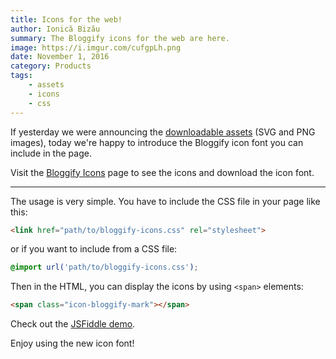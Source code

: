 ```yaml
---
title: Icons for the web!
author: Ionică Bizău
summary: The Bloggify icons for the web are here.
image: https://i.imgur.com/cufgpLh.png
date: November 1, 2016
category: Products
tags:
    - assets
    - icons
    - css
---
```


If yesterday we were announcing the [downloadable assets](/blog/2-bloggify-assets) (SVG and PNG images), today we're happy to introduce the Bloggify icon font you can include in the page.

Visit the [Bloggify Icons](http://icons.bloggify.org) page to see the icons and download the icon font.

----

The usage is very simple. You have to include the CSS file in your page like this:

```html
<link href="path/to/bloggify-icons.css" rel="stylesheet">
```

or if you want to include from a CSS file:

```css
@import url('path/to/bloggify-icons.css');
```

Then in the HTML, you can display the icons by using `<span>` elements:

```html
<span class="icon-bloggify-mark"></span>
```

Check out the [JSFiddle demo](https://jsfiddle.net/Bloggify/14L3htp1/).

Enjoy using the new icon font!
